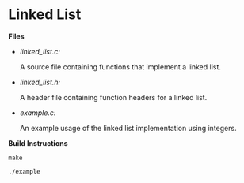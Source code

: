 # Linked List

**Files**

* *linked_list.c:*

     A source file containing functions that implement a linked list.

* *linked_list.h:*

     A header file containing function headers for a linked list.
    
* *example.c:*

     An example usage of the linked list implementation using integers.
     
**Build Instructions**

`make`

`./example`
